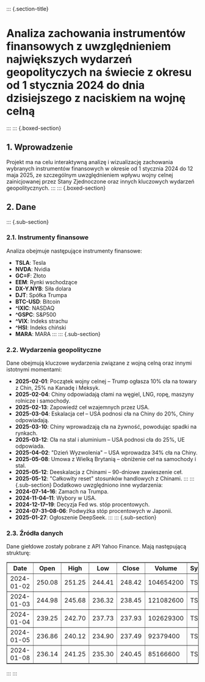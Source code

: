 ::: {.section-title}
# Analiza zachowania instrumentów finansowych z uwzględnieniem największych wydarzeń geopolityczych na świecie z okresu od 1 stycznia 2024 do dnia dzisiejszego z naciskiem na wojnę celną
:::
::: {.boxed-section}
## 1. Wprowadzenie
Projekt ma na celu interaktywną analizę i wizualizację zachowania wybranych instrumentów finansowych w okresie od 1 stycznia 2024 do 12 maja 2025, ze szczególnym uwzględnieniem wpływu wojny celnej zainicjowanej przez Stany Zjednoczone oraz innych kluczowych wydarzeń geopolitycznych.
:::
::: {.boxed-section}
## 2. Dane
::: {.sub-section}
### 2.1. Instrumenty finansowe
Analiza obejmuje następujące instrumenty finansowe:
- **TSLA**: Tesla
- **NVDA**: Nvidia
- **GC=F**: Złoto
- **EEM**: Rynki wschodzące
- **DX-Y.NYB**: Siła dolara
- **DJT**: Spółka Trumpa
- **BTC-USD**: Bitcoin
- **^IXIC**: NASDAQ
- **^GSPC**: S&P500
- **^VIX**: Indeks strachu
- **^HSI**: Indeks chiński
- **MARA**: MARA
:::
::: {.sub-section}
### 2.2. Wydarzenia geopolityczne
Dane obejmują kluczowe wydarzenia związane z wojną celną oraz innymi istotnymi momentami:
- **2025-02-01**: Początek wojny celnej – Trump ogłasza 10% cła na towary z Chin, 25% na Kanadę i Meksyk.
- **2025-02-04**: Chiny odpowiadają cłami na węgiel, LNG, ropę, maszyny rolnicze i samochody.
- **2025-02-13**: Zapowiedź ceł wzajemnych przez USA.
- **2025-03-04**: Eskalacja ceł – USA podnosi cła na Chiny do 20%, Chiny odpowiadają.
- **2025-03-10**: Chiny wprowadzają cła na żywność, powodując spadki na rynkach.
- **2025-03-12**: Cła na stal i aluminium – USA podnosi cła do 25%, UE odpowiada.
- **2025-04-02**: "Dzień Wyzwolenia" – USA wprowadza 34% cła na Chiny.
- **2025-05-08**: Umowa z Wielką Brytanią – obniżenie ceł na samochody i stal.
- **2025-05-12**: Deeskalacja z Chinami – 90-dniowe zawieszenie ceł.
- **2025-05-12**: "Całkowity reset" stosunków handlowych z Chinami.
:::
::: {.sub-section}
Dodatkowo uwzględniono inne wydarzenia:
- **2024-07-14–16**: Zamach na Trumpa.
- **2024-11-04–11**: Wybory w USA.
- **2024-12-17–19**: Decyzja Fed ws. stóp procentowych.
- **2024-07-31–08-06**: Podwyżka stóp procentowych w Japonii.
- **2025-01-27**: Ogłoszenie DeepSeek.
:::
::: {.sub-section}
### 2.3. Źródła danych
Dane giełdowe zostały pobrane z API Yahoo Finance. Mają następującą strukturę:
<table border="1" cellpadding="5" cellspacing="0">
  <thead>
    <tr>
      <th>Date</th>
      <th>Open</th>
      <th>High</th>
      <th>Low</th>
      <th>Close</th>
      <th>Volume</th>
      <th>Symbol</th>
    </tr>
  </thead>
  <tbody>
    <tr>
      <td>2024-01-02</td>
      <td>250.08</td>
      <td>251.25</td>
      <td>244.41</td>
      <td>248.42</td>
      <td>104654200</td>
      <td>TSLA</td>
    </tr>
    <tr>
      <td>2024-01-03</td>
      <td>244.98</td>
      <td>245.68</td>
      <td>236.32</td>
      <td>238.45</td>
      <td>121082600</td>
      <td>TSLA</td>
    </tr>
    <tr>
      <td>2024-01-04</td>
      <td>239.25</td>
      <td>242.70</td>
      <td>237.73</td>
      <td>237.93</td>
      <td>102629300</td>
      <td>TSLA</td>
    </tr>
    <tr>
      <td>2024-01-05</td>
      <td>236.86</td>
      <td>240.12</td>
      <td>234.90</td>
      <td>237.49</td>
      <td>92379400</td>
      <td>TSLA</td>
    </tr>
    <tr>
      <td>2024-01-08</td>
      <td>236.14</td>
      <td>241.25</td>
      <td>235.30</td>
      <td>240.45</td>
      <td>85166600</td>
      <td>TSLA</td>
    </tr>
  </tbody>
</table>
:::
:::


